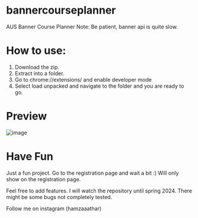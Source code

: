# bannercourseplanner
AUS Banner Course Planner 
Note: Be patient, banner api is quite slow.

# How to use:
1. Download the zip.
2. Extract into a folder.
3. Go to chrome://extensions/ and enable developer mode
4. Select load unpacked and navigate to the folder and you are ready to go.

# Preview
![image](https://github.com/hamzaathar/bannercourseplanner/assets/74014297/5c81437b-5676-4675-b1af-2c987a4fa024)

# Have Fun
Just a fun project. Go to the registration page and wait a bit :)
Will only show on the registration page.

Feel free to add features. I will watch the repository until spring 2024.
There might be some bugs not completely tested.

Follow me on instagram (hamzaaathar)
